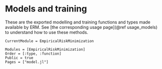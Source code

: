 # Models and training

These are the exported modelling and training functions and types made available by
ERM. See [the corresponding usage page](@ref usage_models) to understand how to use these
methods. 

```@meta
CurrentModule = EmpiricalRiskMinimization
```

```@autodocs
Modules = [EmpiricalRiskMinimization]
Order = [:type, :function]
Public = true
Pages = ["model.jl"]
```
